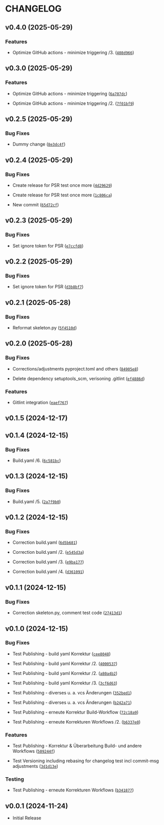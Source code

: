 # CHANGELOG


## v0.4.0 (2025-05-29)

### Features

- Optimize GitHub actions - minimize triggering /3.
  ([`408d966`](https://github.com/dornech/pytestdornech/commit/408d9664adbbb0b30cbbd84c6ae0de73b1cfb321))


## v0.3.0 (2025-05-29)

### Features

- Optimize GitHub actions - minimize triggering
  ([`6a707dc`](https://github.com/dornech/pytestdornech/commit/6a707dc3b1f60cdc20f082ac3d03c75cc5f5dfa8))

- Optimize GitHub actions - minimize triggering /2.
  ([`7f01bf9`](https://github.com/dornech/pytestdornech/commit/7f01bf91da344dd81f5649c1917107b957ce7611))


## v0.2.5 (2025-05-29)

### Bug Fixes

- Dummy change
  ([`8e3dc4f`](https://github.com/dornech/pytestdornech/commit/8e3dc4fe7ed9b271fc613494832a986735d72df9))


## v0.2.4 (2025-05-29)

### Bug Fixes

- Create release for PSR test once more
  ([`4d29629`](https://github.com/dornech/pytestdornech/commit/4d29629eed715cccb7d8f788031145fa5e21707f))

- Create release for PSR test once more
  ([`1c806ca`](https://github.com/dornech/pytestdornech/commit/1c806ca9cf5d4e5f571013dd6b90b50798e6319a))

- New commit
  ([`65d72cf`](https://github.com/dornech/pytestdornech/commit/65d72cff64d933e82acefa31777f9ab369a28e92))


## v0.2.3 (2025-05-29)

### Bug Fixes

- Set ignore token for PSR
  ([`e7ccfd8`](https://github.com/dornech/pytestdornech/commit/e7ccfd88f37058607944e20d04bffeabeb0177f8))


## v0.2.2 (2025-05-29)

### Bug Fixes

- Set ignore token for PSR
  ([`d3b8bf7`](https://github.com/dornech/pytestdornech/commit/d3b8bf7969a7f3c80117ac99e10143096867caac))


## v0.2.1 (2025-05-28)

### Bug Fixes

- Reformat skeleton.py
  ([`5f4510d`](https://github.com/dornech/pytestdornech/commit/5f4510d6aea2bb8d1a95974d2f1f7fdf8a29aed6))


## v0.2.0 (2025-05-28)

### Bug Fixes

- Corrections/adjustments pyproject.toml and others
  ([`84905e8`](https://github.com/dornech/pytestdornech/commit/84905e829033f390411341e6a76d1bd52764725b))

- Delete dependency setuptools_scm, verisoning .gitlint
  ([`ef4886d`](https://github.com/dornech/pytestdornech/commit/ef4886dcf4187c0bcbdfd4cc514acac3b52b7357))

### Features

- Gitlint integration
  ([`eaef767`](https://github.com/dornech/pytestdornech/commit/eaef7671d5a54cf3eacb6ad9ff41a42653036c90))


## v0.1.5 (2024-12-17)


## v0.1.4 (2024-12-15)

### Bug Fixes

- Build.yaml /6.
  ([`6c581bc`](https://github.com/dornech/pytestdornech/commit/6c581bc28e259cef84a99fa27c2f23f156f9f3ab))


## v0.1.3 (2024-12-15)

### Bug Fixes

- Build.yaml /5.
  ([`2a7f9b0`](https://github.com/dornech/pytestdornech/commit/2a7f9b0521c5f4b569f2542fbc534ae0b6f74715))


## v0.1.2 (2024-12-15)

### Bug Fixes

- Correction build.yaml
  ([`6d5b681`](https://github.com/dornech/pytestdornech/commit/6d5b6814c7b2ecd5952e44aa86d9e2ab3657efae))

- Correction build.yaml /2.
  ([`e545d3a`](https://github.com/dornech/pytestdornech/commit/e545d3a9070ace3425261c4fb7837335ad31a1bf))

- Correction build.yaml /3.
  ([`e9ba177`](https://github.com/dornech/pytestdornech/commit/e9ba17737d35ed2f255b20aeaa9a39e3dce02d54))

- Correction build.yaml /4.
  ([`d361091`](https://github.com/dornech/pytestdornech/commit/d361091a85abe7318fc9c196246441070b985991))


## v0.1.1 (2024-12-15)

### Bug Fixes

- Correction skeleton.py, comment test code
  ([`27413d1`](https://github.com/dornech/pytestdornech/commit/27413d184c61d237caaae1a27cda940d393d1f96))


## v0.1.0 (2024-12-15)

### Bug Fixes

- Test Publishing - build yaml Korrektur
  ([`cee8048`](https://github.com/dornech/pytestdornech/commit/cee8048e1eb33f605443e830bfbfb2e3f9ad0cdc))

- Test Publishing - build yaml Korrektur /2.
  ([`4000537`](https://github.com/dornech/pytestdornech/commit/40005374fec22847e83f15035f31906650e77f7d))

- Test Publishing - build yaml Korrektur /2.
  ([`a80a4b2`](https://github.com/dornech/pytestdornech/commit/a80a4b2398a9d80a810afb1e58185dace2ce5b31))

- Test Publishing - build yaml Korrektur /3.
  ([`3cf6d63`](https://github.com/dornech/pytestdornech/commit/3cf6d63d850cedf6dc09d6a3d517cfe2275e282f))

- Test Publishing - diverses u. a. vcs Änderungen
  ([`352bed1`](https://github.com/dornech/pytestdornech/commit/352bed1b233918b98880bf1c64ffa3d783454613))

- Test Publishing - diverses u. a. vcs Änderungen
  ([`b242a71`](https://github.com/dornech/pytestdornech/commit/b242a7198a86ec1c1dc66c661b0efecd7cdf3344))

- Test Publishing - erneute Korrektur Build-Workflow
  ([`72c18a9`](https://github.com/dornech/pytestdornech/commit/72c18a9b35b194a068ef7fafe23427c603b33bfa))

- Test Publishing - erneute Korrekturen Workflows /2.
  ([`b6337e0`](https://github.com/dornech/pytestdornech/commit/b6337e0b693594cc38125b80f6138923662db55d))

### Features

- Test Publishing - Korrektur & Überarbeitung Build- und andere Workflows
  ([`509244f`](https://github.com/dornech/pytestdornech/commit/509244f9f75b772d734465e747bb62427649d5d5))

- Test Versioning including rebasing for changelog test incl commit-msg adjustments
  ([`3d1d13e`](https://github.com/dornech/pytestdornech/commit/3d1d13e1e15023d3fda8b05b74a67341e92b8a26))

### Testing

- Test Publishing - erneute Korrekturen Workflows
  ([`b341877`](https://github.com/dornech/pytestdornech/commit/b341877da43da932b8c9135a2389c4aed0e94b23))


## v0.0.1 (2024-11-24)

- Initial Release
